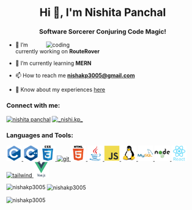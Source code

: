 <h1 align="center">Hi 👋, I'm Nishita Panchal</h1>
<h3 align="center">Software Sorcerer Conjuring Code Magic!</h3>
<img align = "right" alt = "coding"width = "400" src = "https://cdn.dribbble.com/users/4055494/screenshots/15215756/media/d2b66c4ca0192aa26d103448b3d1518b.gif">
<!-- <p align="left"> <a href="https://github.com/ryo-ma/github-profile-trophy"><img src="https://github-profile-trophy.vercel.app/?username=nishakp3005" alt="nishakp3005" /></a> </p> -->

- 🔭 I’m currently working on **RouteRover**

- 🌱 I’m currently learning **MERN**

- 📫 How to reach me **nishakp3005@gmail.com**

- 📄 Know about my experiences [here](https://drive.google.com/drive/u/1/folders/1ezbz75tgubkTIztaZYMf0ypB7xvHi7TN)

<h3 align="left">Connect with me:</h3>
<p align="left">
<!-- <a href="https://codepen.io/nishita-panchal" target="blank"><img align="center" src="https://raw.githubusercontent.com/rahuldkjain/github-profile-readme-generator/master/src/images/icons/Social/codepen.svg" alt="nishita-panchal" height="30" width="40" /></a> -->
<a href="https://linkedin.com/in/nishita panchal" target="blank"><img align="center" src="https://raw.githubusercontent.com/rahuldkjain/github-profile-readme-generator/master/src/images/icons/Social/linked-in-alt.svg" alt="nishita panchal" height="30" width="40" /></a>
<a href="https://instagram.com/_nishi.kp_" target="blank"><img align="center" src="https://raw.githubusercontent.com/rahuldkjain/github-profile-readme-generator/master/src/images/icons/Social/instagram.svg" alt="_nishi.kp_" height="30" width="40" /></a>
<!-- <a href="https://dribbble.com/nishakp3005" target="blank"><img align="center" src="https://raw.githubusercontent.com/rahuldkjain/github-profile-readme-generator/master/src/images/icons/Social/dribbble.svg" alt="nishakp3005" height="30" width="40" /></a>
<a href="https://www.codechef.com/users/nishakp3005" target="blank"><img align="center" src="https://cdn.jsdelivr.net/npm/simple-icons@3.1.0/icons/codechef.svg" alt="nishakp3005" height="30" width="40" /></a>
<a href="https://www.hackerrank.com/nishakp3005" target="blank"><img align="center" src="https://raw.githubusercontent.com/rahuldkjain/github-profile-readme-generator/master/src/images/icons/Social/hackerrank.svg" alt="nishakp3005" height="30" width="40" /></a>
<a href="https://codeforces.com/profile/ocean._.blue" target="blank"><img align="center" src="https://raw.githubusercontent.com/rahuldkjain/github-profile-readme-generator/master/src/images/icons/Social/codeforces.svg" alt="ocean._.blue" height="30" width="40" /></a>
<a href="https://www.leetcode.com/nishakp_3005" target="blank"><img align="center" src="https://raw.githubusercontent.com/rahuldkjain/github-profile-readme-generator/master/src/images/icons/Social/leet-code.svg" alt="nishakp_3005" height="30" width="40" /></a>
<a href="https://auth.geeksforgeeks.org/user/nishak4l6d" target="blank"><img align="center" src="https://raw.githubusercontent.com/rahuldkjain/github-profile-readme-generator/master/src/images/icons/Social/geeks-for-geeks.svg" alt="nishak4l6d" height="30" width="40" /></a>
</p> -->

<h3 align="left">Languages and Tools:</h3>
<p align="left"> <a href="https://www.cprogramming.com/" target="_blank" rel="noreferrer"> <img src="https://raw.githubusercontent.com/devicons/devicon/master/icons/c/c-original.svg" alt="c" width="40" height="40"/> </a> <a href="https://www.w3schools.com/cpp/" target="_blank" rel="noreferrer"> <img src="https://raw.githubusercontent.com/devicons/devicon/master/icons/cplusplus/cplusplus-original.svg" alt="cplusplus" width="40" height="40"/> </a> <a href="https://www.w3schools.com/css/" target="_blank" rel="noreferrer"> <img src="https://raw.githubusercontent.com/devicons/devicon/master/icons/css3/css3-original-wordmark.svg" alt="css3" width="40" height="40"/> </a> <a href="https://git-scm.com/" target="_blank" rel="noreferrer"> <img src="https://www.vectorlogo.zone/logos/git-scm/git-scm-icon.svg" alt="git" width="40" height="40"/> </a> <a href="https://www.w3.org/html/" target="_blank" rel="noreferrer"> <img src="https://raw.githubusercontent.com/devicons/devicon/master/icons/html5/html5-original-wordmark.svg" alt="html5" width="40" height="40"/> </a> <a href="https://www.java.com" target="_blank" rel="noreferrer"> <img src="https://raw.githubusercontent.com/devicons/devicon/master/icons/java/java-original.svg" alt="java" width="40" height="40"/> </a> <a href="https://developer.mozilla.org/en-US/docs/Web/JavaScript" target="_blank" rel="noreferrer"> <img src="https://raw.githubusercontent.com/devicons/devicon/master/icons/javascript/javascript-original.svg" alt="javascript" width="40" height="40"/> </a> <a href="https://www.linux.org/" target="_blank" rel="noreferrer"> <img src="https://raw.githubusercontent.com/devicons/devicon/master/icons/linux/linux-original.svg" alt="linux" width="40" height="40"/> </a> <a href="https://www.mysql.com/" target="_blank" rel="noreferrer"> <img src="https://raw.githubusercontent.com/devicons/devicon/master/icons/mysql/mysql-original-wordmark.svg" alt="mysql" width="40" height="40"/> </a> <a href="https://nodejs.org" target="_blank" rel="noreferrer"> <img src="https://raw.githubusercontent.com/devicons/devicon/master/icons/nodejs/nodejs-original-wordmark.svg" alt="nodejs" width="40" height="40"/> </a> <a href="https://reactjs.org/" target="_blank" rel="noreferrer"> <img src="https://raw.githubusercontent.com/devicons/devicon/master/icons/react/react-original-wordmark.svg" alt="react" width="40" height="40"/> </a> <a href="https://tailwindcss.com/" target="_blank" rel="noreferrer"> <img src="https://www.vectorlogo.zone/logos/tailwindcss/tailwindcss-icon.svg" alt="tailwind" width="40" height="40"/> </a> <a href="https://vuejs.org/" target="_blank" rel="noreferrer"> <img src="https://raw.githubusercontent.com/devicons/devicon/master/icons/vuejs/vuejs-original-wordmark.svg" alt="vuejs" width="40" height="40"/> </a> </p>

<p><img align="left" src="https://github-readme-stats.vercel.app/api/top-langs?username=nishakp3005&show_icons=true&locale=en&layout=compact" alt="nishakp3005" /></p>

<p>&nbsp;<img align="center" src="https://github-readme-stats.vercel.app/api?username=nishakp3005&show_icons=true&locale=en" alt="nishakp3005" /></p> 

<p><img align="center" src="https://github-readme-streak-stats.herokuapp.com/?user=nishakp3005&" alt="nishakp3005" /></p>
